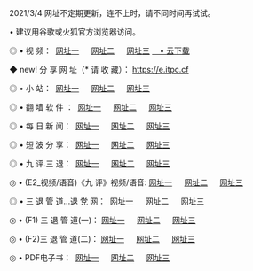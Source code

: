 <p>2021/3/4 网址不定期更新，连不上时，请不同时间再试试。
<p>• 建议用谷歌或火狐官方浏览器访问。
<p>◎ • 视 频： 
<a href="http://hwq.lexmarktr.com/" target="_blank">网址一</a> 　 
<a href="http://hpt.lexmarktr.com/" target="_blank">网址二</a> 　 
<a href="http://hpt.lexmarktr.com/b.html" target="_blank">网址三</a>
<a href="https://yadi.sk/d/d0sUeAOpal3njw" target="_blank">　• 云下载 </a></p>
<p>◆ new! 分 享 网 址（* 请 收 藏）： <a href="http://hvj.lexmarktr.com/a.html">https://e.itpc.cf</a></p>

<p>◎ • 小 站：  
<a href="http://hwq.lexmarktr.com/f.html" target="_blank">网址一</a> 　 
<a href="http://hpt.lexmarktr.com/h.html" target="_blank">网址二</a> 　 
<a href="http://hpt.lexmarktr.com/k/" target="_blank">网址三</a></p>
<p>◎ • 翻 墙 软 件 ：  
<a href="http://hwq.lexmarktr.com/ff/" target="_blank">网址一</a> 　 
<a href="http://hpt.lexmarktr.com/s/read/a1_nd.html" target="_blank">网址二</a> 　 
<a href="http://hpt.lexmarktr.com/ff/index.html" target="_blank">网址三</a></p>
<p>◎ • 每 日 新 闻：  
<a href="http://hwq.lexmarktr.com/day/" target="_blank">网址一</a> 　 
<a href="http://hpt.lexmarktr.com/day/" target="_blank">网址二</a> 　 
<a href="http://hpt.lexmarktr.com/day/index.html" target="_blank">网址三</a></p>
<p>◎ • 短 波 分 享：  
<a href="http://hwq.lexmarktr.com/h/" target="_blank">网址一</a> 　 
<a href="http://hpt.lexmarktr.com/h/" target="_blank">网址二</a> 　 
<a href="http://hpt.lexmarktr.com/h/index.html" target="_blank">网址三</a></p>
<p>◎ • 九 评.三 退：  
<a href="http://hwq.lexmarktr.com/t/" target="_blank">网址一</a> 　 
<a href="http://hpt.lexmarktr.com/v2/index.html" target="_blank">网址二</a> 　 
<a href="http://hpt.lexmarktr.com/tt/index.html" target="_blank">网址三</a> 　</p>
<p>◎ • (E2_视频/语音)《九 评》视频/语音: 
<a href="http://hpt.lexmarktr.com/7738.html" target="_blank">网址一</a> 　 
<a href="http://hpt.lexmarktr.com/7614.html" target="_blank">网址二</a> 　 
<a href="http://hpt.lexmarktr.com/7633.html" target="_blank">网址三</a></p>
<p>◎ • 三 退 管 道...退 党 网：  
<a href="http://hwq.lexmarktr.com/go/td1.html" target="_blank">网址一</a> 　 
<a href="http://hpt.lexmarktr.com/go/td2.html" target="_blank">网址二</a> 　 
<a href="http://hpt.lexmarktr.com/go/td3.html" target="_blank">网址三</a></p>
<p>◎ • (F1) 三 退 管 道(一)： 
<a href="http://hwq.lexmarktr.com/dd/" target="_blank">网址一</a> 　 
<a href="http://hpt.lexmarktr.com/s/read/a1_tdx.html" target="_blank">网址二</a> 　 
<a href="http://hpt.lexmarktr.com/dd/" target="_blank">网址三</a></p>
<p>◎ • (F2)三 退 管 道(二)： 
<a href="http://hpt.lexmarktr.com/d/" target="_blank">网址一</a> 　 
<a href="http://hwq.lexmarktr.com/d/index.html" target="_blank">网址二</a> 　 
<a href="http://hpt.lexmarktr.com/d/" target="_blank">网址三</a></p>
<p>◎ • PDF电子书：  
<a href="http://hwq.lexmarktr.com/p/" target="_blank">网址一</a> 　 
<a href="http://hpt.lexmarktr.com/p/index.html" target="_blank">网址二</a> 　 
<a href="http://hpt.lexmarktr.com/p/" target="_blank">网址三</a></p>
